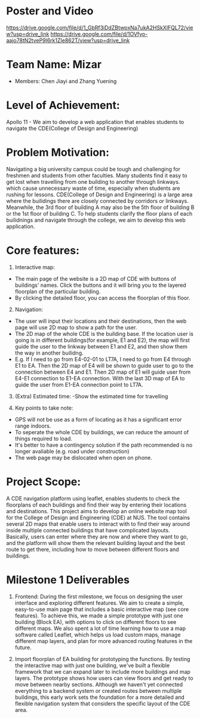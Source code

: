 # Poster and Video
https://drive.google.com/file/d/1_GbRf3iDdZBtwpxNa7ukA2HSkXlFQL72/view?usp=drive_link
https://drive.google.com/file/d/1OVfyo-aajo78tN2tveP9l6rk1ZIe862T/view?usp=drive_link

# Team Name: Mizar
- Members: Chen Jiayi and Zhang Yuening
# Level of Achievement:
Apollo 11 - We aim to develop a web application that enables students to navigate the CDE(College of Design and Engineering)

# Problem Motivation:
Navigating a big university campus could be tough and challenging for freshmen and students from other faculties. Many students find it easy to get lost when travelling from one building to another through linkways. which cause unnecessary waste of time, especially when students are rushing for lessons. CDE(College of Design and Engineering) is a large area where the builidings there are closely connected by corridors or linkways. Meanwhile, the 3rd floor of building A may also be the 5th floor of building B or the 1st floor of building C. To help students clarify the floor plans of each builidnings and  navigate through the college, we aim to develop this web application.

# Core features:
1. Interactive map:
- The main page of the website is a 2D map of CDE with buttons of buildings' names. Click the buttons and it will bring you to the layered floorplan of the particular building. 
- By clicking the detailed floor, you can access the floorplan of this floor.

2. Navigation: 
- The user will input their locations and their destinations, then the web page will use 2D map to show a path for the user.
- The 2D map of the whole CDE is the building base. If the location user is going is in different buildings(for example, E1 and E2), the map will first guide the user to the linkway between E1 and E2, and then show them the way in another builidng.
- E.g. If I need to go from E4-02-01 to LT7A, I need to go from E4 through E1 to EA. Then the 2D map of E4 will be shown to guide user to go to the connection between E4 and E1. Then 2D map of E1 will guide user from E4-E1 connection to E1-EA connection. With the last 3D map of EA to guide the user from E1-EA connection point to LT7A.

3. (Extra) Estimated time:
-Show the estimated time for travelling

4. Key points to take note:
- GPS will not be use as a form of locating as it has a significant error range indoors.
- To seperate the whole CDE by buildings, we can reduce the amount of things required to load.
- It's better to have a contingency solution if the path recommended is no longer avaliable (e.g. road under construction)
- The web page may be dislocated when open on phone.

# Project Scope: 
A CDE navigation platform using leaflet, enables students to check the floorplans of each buildings and find their way by entering their locations and destinations.
This project aims to develop an online website map tool for the College of Design and Engineering (CDE) at NUS. The tool contains several 2D maps that enable users to interact with to find their way around inside multiple connected buildings that have complicated layouts. Basically, users can enter where they are now and where they want to go, and the platform will show them the relevant building layout and the best route to get there, including how to move between different floors and buildings.

# Milestone 1 Deliverables
1. Frontend: During the first milestone, we focus on designing the user interface and exploring different features. We aim to create a simple, easy-to-use main page that includes a basic interactive map (see core features). To achieve this, we made a simple prototype with just one building (Block EA), with options to click on different floors to see different maps. We also spent a lot of time learning how to use a map software called Leaflet, which helps us load custom maps, manage different map layers, and plan for more advanced routing features in the future.

2. Import floorplan of EA building for prototyping the functions.
By testing the interactive map with just one building, we've built a flexible framework that we can expand later to include more buildings and map layers. The prototype shows how users can view floors and get ready to move between nearby sections. Although we haven't yet connected everything to a backend system or created routes between multiple buildings, this early work sets the foundation for a more detailed and flexible navigation system that considers the specific layout of the CDE area.
